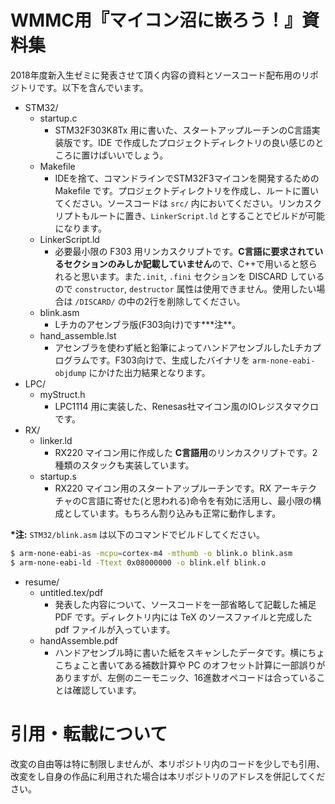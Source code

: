 # WMMC用『マイコン沼に嵌ろう！』資料集
2018年度新入生ゼミに発表させて頂く内容の資料とソースコード配布用のリポジトリです。以下を含んでいます。

- STM32/
    - startup.c
        - STM32F303K8Tx 用に書いた、スタートアップルーチンのC言語実装版です。IDE で作成したプロジェクトディレクトリの良い感じのところに置けばいいでしょう。
    - Makefile
        - IDEを捨て、コマンドラインでSTM32F3マイコンを開発するための Makefile です。プロジェクトディレクトリを作成し、ルートに置いてください。ソースコードは `src/` 内においてください。リンカスクリプトもルートに置き、`LinkerScript.ld` とすることでビルドが可能になります。
    - LinkerScript.ld
        - 必要最小限の F303 用リンカスクリプトです。**C言語に要求されているセクションのみしか記載していません**ので、C++で用いると怒られると思います。また`.init`, `.fini` セクションを DISCARD しているので `constructor`, `destructor` 属性は使用できません。使用したい場合は `/DISCARD/` の中の2行を削除してください。
    - blink.asm
        - Lチカのアセンブラ版(F303向け)です**\*注**。
    - hand\_assemble.lst
        - アセンブラを使わず紙と鉛筆によってハンドアセンブルしたLチカプログラムです。F303向けで、生成したバイナリを `arm-none-eabi-objdump` にかけた出力結果となります。
- LPC/
    - myStruct.h
        - LPC1114 用に実装した、Renesas社マイコン風のIOレジスタマクロです。
- RX/
    - linker.ld
        - RX220 マイコン用に作成した **C言語用**のリンカスクリプトです。2種類のスタックも実装しています。
    - startup.s
        - RX220 マイコン用のスタートアップルーチンです。RX アーキテクチャのC言語に寄せた(と思われる)命令を有効に活用し、最小限の構成としています。もちろん割り込みも正常に動作します。

**\*注:** `STM32/blink.asm` は以下のコマンドでビルドしてください。

```bash
$ arm-none-eabi-as -mcpu=cortex-m4 -mthumb -o blink.o blink.asm
$ arm-none-eabi-ld -Ttext 0x08000000 -o blink.elf blink.o
```

- resume/
    - untitled.tex/pdf
        - 発表した内容について、ソースコードを一部省略して記載した補足 PDF です。ディレクトリ内には TeX のソースファイルと完成した pdf ファイルが入っています。
    - handAssemble.pdf
        - ハンドアセンブル時に書いた紙をスキャンしたデータです。横にちょこちょこと書いてある補数計算や PC のオフセット計算に一部誤りがありますが、左側のニーモニック、16進数オペコードは合っていることは確認しています。

# 引用・転載について
改変の自由等は特に制限しませんが、本リポジトリ内のコードを少しでも引用、改変をし自身の作品に利用された場合は本リポジトリのアドレスを併記してください。

